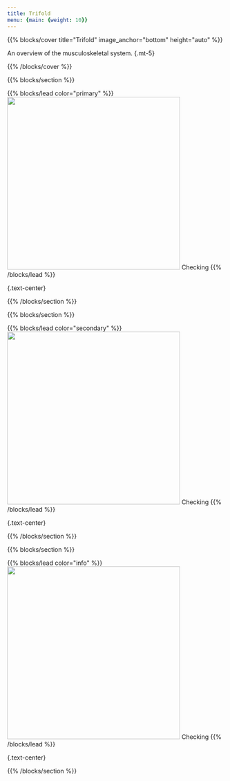```yaml
---
title: Trifold
menu: {main: {weight: 10}}
---
```


{{% blocks/cover title="Trifold" image_anchor="bottom" height="auto" %}}

An overview of the musculoskeletal system.
{.mt-5}

{{% /blocks/cover %}}

{{% blocks/section %}}

<!-- # This is another section -->

{{% blocks/lead color="primary" %}}
<span><img src="trifold/new-image.JPG" width="400"> Checking</span>
{{% /blocks/lead %}}





{.text-center}

{{% /blocks/section %}}

{{% blocks/section %}}

<!-- # This is another section -->

{{% blocks/lead color="secondary" %}}
<span><img src="trifold/new-image.JPG" width="400"> Checking</span>
{{% /blocks/lead %}}





{.text-center}

{{% /blocks/section %}}

{{% blocks/section %}}

<!-- # This is another section -->

{{% blocks/lead color="info" %}}
<span><img src="trifold/new-image.JPG" width="400"> Checking</span>
{{% /blocks/lead %}}





{.text-center}

{{% /blocks/section %}}